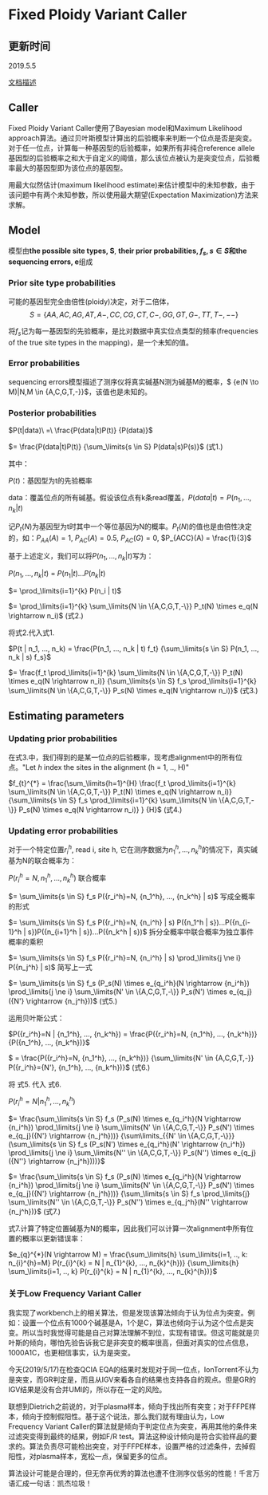 # Fixed Ploidy Variant Caller

## 更新时间

2019.5.5

[文档描述](http://resources.qiagenbioinformatics.com/manuals/clcgenomicsworkbench/current/index.php?manual=Fixed_Ploidy_Low_Frequency_Detection_tools_detailed_descript.html)

## Caller

Fixed Ploidy Variant Caller使用了Bayesian model和Maximum Likelihood approach算法。通过贝叶斯模型计算出的后验概率来判断一个位点是否是突变。对于任一位点，计算每一种基因型的后验概率，如果所有非纯合reference allele基因型的后验概率之和大于自定义的阈值，那么该位点被认为是突变位点，后验概率最大的基因型即为该位点的基因型。

用最大似然估计(maximum likelihood estimate)来估计模型中的未知参数，由于该问题中有两个未知参数，所以使用最大期望(Expectation Maximization)方法来求解。

## Model

模型由**the possible site types, S**, **their prior probabilities, $f_s, s \in S​$**和**the sequencing errors, e**组成

### Prior site type probabilities

可能的基因型完全由倍性(ploidy)决定，对于二倍体，$$S=\{AA, AC, AG, AT, A-, CC, CG, CT, C-, GG, GT, G-, TT, T-, --\}$$

将$f_s$记为每一基因型的先验概率，是比对数据中真实位点类型的频率(frequencies of the true site types in the mapping)，是一个未知的值。

### Error probabilities

sequencing errors模型描述了测序仪将真实碱基N测为碱基M的概率，$ \{e(N \to M)|N,M \in \{A,C,G,T,-\}\}$，该值也是未知的。

### Posterior probabilities

$P(t|data)\ =\ \frac{P(data|t)P(t)} {P(data)}​$

$= \frac{P(data|t)P(t)} {\sum_\limits{s \in S} P(data|s)P(s)}$ (式1.)

其中：

$P(t)​$：基因型为t的先验概率

data：覆盖位点的所有碱基。假设该位点有k条read覆盖，$P(data|t) = P(n_1, ..., n_k | t)​$



记$P_t(N)$为基因型为t时其中一个等位基因为N的概率。$P_t(N)$的值也是由倍性决定的，如：$P_{AA}(A) = 1$, $P_{AC}(A) = 0.5$, $P_{AC}(G) = 0$, $P_{ACC}(A) = \frac{1}{3}$

基于上述定义，我们可以将$P(n_1, ..., n_k | t)$写为：

$P(n_1, ..., n_k | t) \ =\ P(n_1 | t)...P(n_k | t)$

$= \prod_\limits{i=1}^{k} P(n_i | t)​$

$= \prod_\limits{i=1}^{k} \sum_\limits{N \in \{A,C,G,T,-\}} P_t(N) \times e_q(N \rightarrow n_i)​$  (式2.)



将式2.代入式1.

$P(t | n_1, ..., n_k) = \frac{P(n_1, ..., n_k | t) f_t} {\sum_\limits{s \in S} P(n_1, ..., n_k | s) f_s}​$

$= \frac{f_t \prod_\limits{i=1}^{k} \sum_\limits{N \in \{A,C,G,T,-\}} P_t(N) \times e_q(N \rightarrow n_i)} {\sum_\limits{s \in S} f_s \prod_\limits{i=1}^{k} \sum_\limits{N \in \{A,C,G,T,-\}} P_s(N) \times e_q(N \rightarrow n_i)}​$ (式3.)

## Estimating parameters

### Updating prior probabilities

在式3.中，我们得到的是某一位点的后验概率，现考虑alignment中的所有位点。"Let $h$ index the sites in the alignment (h = 1, .., H)"

$f_{t}^{*} = \frac{\sum_\limits{h=1}^{H} \frac{f_t \prod_\limits{i=1}^{k} \sum_\limits{N \in \{A,C,G,T,-\}} P_t(N) \times e_q(N \rightarrow n_i)} {\sum_\limits{s \in S} f_s \prod_\limits{i=1}^{k} \sum_\limits{N \in \{A,C,G,T,-\}} P_s(N) \times e_q(N \rightarrow n_i)} } {H}​$ (式4.)

### Updating error probabilities

对于一个特定位置$r_{i}^{h}$, read i, site h, 它在测序数据为$n_{1}^{h}, ..., n_{k}^{h}$的情况下，真实碱基为N的联合概率为：

$P({r_i^h}=N, {n_1^h}, ..., {n_k^h})$ 联合概率

$= \sum_\limits{s \in S} f_s P({r_i^h}=N, {n_1^h}, ..., {n_k^h} | s)$ 写成全概率的形式

$= \sum_\limits{s \in S} f_s P({r_i^h}=N, {n_i^h} | s) P({n_1^h | s})...P({n_{i-1}^h | s})P({n_{i+1}^h | s})...P({n_k^h | s})$ 拆分全概率中联合概率为独立事件概率的乘积

$= \sum_\limits{s \in S} f_s P({r_i^h}=N, {n_i^h} | s) \prod_\limits{j \ne i} P({n_j^h} | s)$ 简写上一式

$= \sum_\limits{s \in S} f_s (P_s(N) \times e_{q_i^h}(N \rightarrow {n_i^h}) \prod_\limits{j \ne i} \sum_\limits{N' \in \{A,C,G,T,-\}} P_s(N') \times e_{q_j}({N'} \rightarrow {n_j^h}))$  (式5.)



运用贝叶斯公式：

$P({r_i^h}=N | {n_1^h}, ..., {n_k^h}) = \frac{P({r_i^h}=N, {n_1^h}, ..., {n_k^h})} {P({n_1^h}, ..., {n_k^h})}$

$ = \frac{P({r_i^h}=N, {n_1^h}, ..., {n_k^h})} {\sum_\limits{N' \in \{A,C,G,T,-\}} P({r_i^h}={N'}, {n_1^h}, ..., {n_k^h})}$ (式6.)



 将 式5. 代入 式6.

$P({r_i^h}=N | {n_1^h}, ..., {n_k^h})$

$= \frac{\sum_\limits{s \in S} f_s (P_s(N) \times e_{q_i^h}(N \rightarrow {n_i^h}) \prod_\limits{j \ne i} \sum_\limits{N' \in \{A,C,G,T,-\}} P_s(N') \times e_{q_j}({N'} \rightarrow {n_j^h}))} {\sum\limits_{{N' \in \{A,C,G,T,-\}}} (\sum_\limits{s \in S} f_s (P_s(N') \times e_{q_i^h}(N' \rightarrow {n_i^h}) \prod_\limits{j \ne i} \sum_\limits{N'' \in \{A,C,G,T,-\}} P_s(N'') \times e_{q_j}({N''} \rightarrow {n_j^h})))}$

$= \frac{\sum_\limits{s \in S} f_s (P_s(N) \times e_{q_i^h}(N \rightarrow {n_i^h}) \prod_\limits{j \ne i} \sum_\limits{N' \in \{A,C,G,T,-\}} P_s(N') \times e_{q_j}({N'} \rightarrow {n_j^h}))} {\sum_\limits{s \in S} f_s \prod_\limits{j} \sum_\limits{N'' \in \{A,C,G,T,-\}} P_s(N'') \times e_{q_j^h}(N'' \rightarrow {n_j^h})}$ (式7.)

式7.计算了特定位置碱基为N的概率，因此我们可以计算一次alignment中所有位置的概率以更新错误率：

$e_{q}^{*}(N \rightarrow M) = \frac{\sum_\limits{h} \sum_\limits{i=1, .., k: n_{i}^{h}=M} P(r_{i}^{k} = N | n_{1}^{k}, ..., n_{k}^{h})} {\sum_\limits{h} \sum_\limits{i=1, .., k} P(r_{i}^{k} = N | n_{1}^{k}, ..., n_{k}^{h})}$



### 关于Low Frequency Variant Caller

我实现了workbench上的相关算法，但是发现该算法倾向于认为位点为突变。例如：设置一个位点有1000个碱基是A，1个是C，算法也倾向于认为这个位点是突变。所以当时我觉得可能是自己对算法理解不到位，实现有错误。但这可能就是贝叶斯的倾向，哪怕先验告诉我它是非突变的概率很高，但面对真实的位点信息，1000A1C，也更相信事实，认为是突变。

今天(2019/5/17)在检查QCIA EQA的结果时发现对于同一位点，IonTorrent不认为是突变，而GR判定是，而且从IGV来看各自的结果也支持各自的观点。但是GR的IGV结果是没有合并UMI的，所以存在一定的风险。

联想到Dietrich之前说的，对于plasma样本，倾向于找出所有突变；对于FFPE样本，倾向于控制假阳性。基于这个说法，那么我们就有理由认为，Low Frequency Variant Caller的算法就是倾向于判定位点为突变，再用其他的条件来过滤突变得到最终的结果，例如F/R test。算法这种设计倾向是符合实验样品的要求的。算法负责尽可能检出突变，对于FFPE样本，设置严格的过滤条件，去掉假阳性，对plasma样本，宽松一点，保留更多的位点。

算法设计可能是合理的，但无奈再优秀的算法也遭不住测序仪低劣的性能！千言万语汇成一句话：凯杰垃圾！

